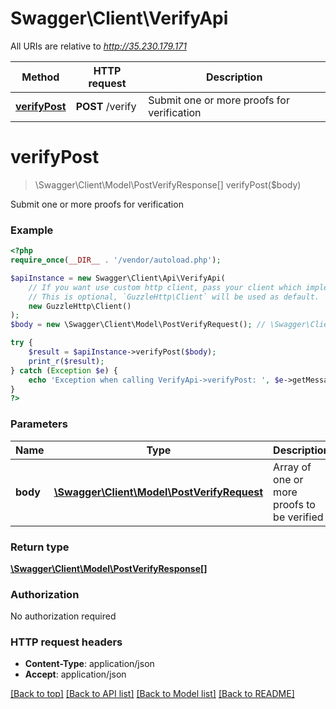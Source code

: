# Swagger\Client\VerifyApi

All URIs are relative to *http://35.230.179.171*

Method | HTTP request | Description
------------- | ------------- | -------------
[**verifyPost**](VerifyApi.md#verifyPost) | **POST** /verify | Submit one or more proofs for verification


# **verifyPost**
> \Swagger\Client\Model\PostVerifyResponse[] verifyPost($body)

Submit one or more proofs for verification



### Example
```php
<?php
require_once(__DIR__ . '/vendor/autoload.php');

$apiInstance = new Swagger\Client\Api\VerifyApi(
    // If you want use custom http client, pass your client which implements `GuzzleHttp\ClientInterface`.
    // This is optional, `GuzzleHttp\Client` will be used as default.
    new GuzzleHttp\Client()
);
$body = new \Swagger\Client\Model\PostVerifyRequest(); // \Swagger\Client\Model\PostVerifyRequest | Array of one or more proofs to be verified

try {
    $result = $apiInstance->verifyPost($body);
    print_r($result);
} catch (Exception $e) {
    echo 'Exception when calling VerifyApi->verifyPost: ', $e->getMessage(), PHP_EOL;
}
?>
```

### Parameters

Name | Type | Description  | Notes
------------- | ------------- | ------------- | -------------
 **body** | [**\Swagger\Client\Model\PostVerifyRequest**](../Model/PostVerifyRequest.md)| Array of one or more proofs to be verified |

### Return type

[**\Swagger\Client\Model\PostVerifyResponse[]**](../Model/PostVerifyResponse.md)

### Authorization

No authorization required

### HTTP request headers

 - **Content-Type**: application/json
 - **Accept**: application/json

[[Back to top]](#) [[Back to API list]](../../README.md#documentation-for-api-endpoints) [[Back to Model list]](../../README.md#documentation-for-models) [[Back to README]](../../README.md)

